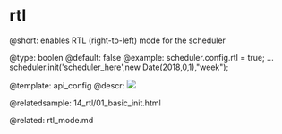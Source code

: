 rtl
=============

@short: enables RTL (right-to-left) mode for the scheduler
	

@type: boolen
@default: false
@example:
scheduler.config.rtl = true;
...
scheduler.init('scheduler_here',new Date(2018,0,1),"week");


@template:	api_config
@descr:
<img src="rtl.png"/>

@relatedsample:
14_rtl/01_basic_init.html

@related:
rtl_mode.md
